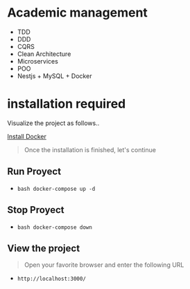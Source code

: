 # Academic management

-   TDD
-   DDD
-   CQRS
-   Clean Architecture
-   Microservices
-   POO
-   Nestjs + MySQL + Docker

# installation required

Visualize the project as follows..

 [Install Docker](https://docs.docker.com/desktop/windows/install/)

> Once the installation is finished, let's continue

## Run Proyect
- ```bash docker-compose up -d```

## Stop Proyect
- ```bash docker-compose down```

## View the project
> Open your favorite browser and enter the following URL
- ```http://localhost:3000/```


